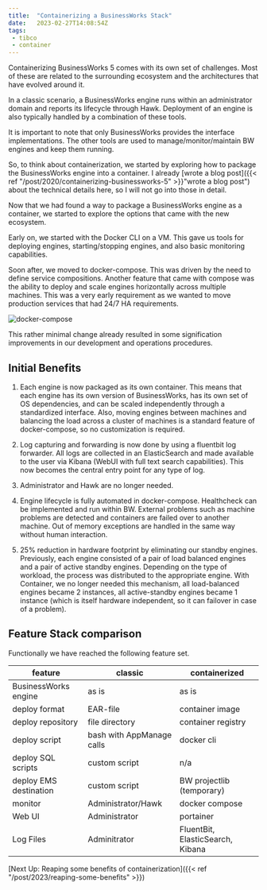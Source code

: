 ```yaml
---
title:  "Containerizing a BusinessWorks Stack"
date:   2023-02-27T14:08:54Z
tags:
 - tibco
 - container
---
```

Containerizing BusinessWorks 5 comes with its own set of challenges. Most of these are related to the surrounding ecosystem and the architectures that have evolved around it.

In a classic scenario, a BusinessWorks engine runs within an administrator domain and reports its lifecycle through Hawk. Deployment of an engine is also typically handled by a combination of these tools.

It is important to note that only BusinessWorks provides the interface implementations. The other tools are used to manage/monitor/maintain BW engines and keep them running.

So, to think about containerization, we started by exploring how to package the BusinessWorks engine into a container. I already [wrote a blog post]({{< ref "/post/2020/containerizing-businessworks-5" >}}"wrote a blog post") about the technical details here, so I will not go into those in detail.

Now that we had found a way to package a BusinessWorks engine as a container, we started to explore the options that came with the new ecosystem.

Early on, we started with the Docker CLI on a VM. This gave us tools for deploying engines, starting/stopping engines, and also basic monitoring capabilities.

Soon after, we moved to docker-compose. This was driven by the need to define service compositions.
Another feature that came with compose was the ability to deploy and scale engines horizontally across multiple machines. This was a very early requirement as we wanted to move production services that had 24/7 HA requirements.

![docker-compose](/assets/2023/docker-compose.drawio.png)

This rather minimal change already resulted in some signification improvements in our development and operations procedures.

## Initial Benefits

1. Each engine is now packaged as its own container. This means that each engine has its own version of BusinessWorks, has its own set of OS dependencies, and can be scaled independently through a standardized interface. Also, moving engines between machines and balancing the load across a cluster of machines is a standard feature of docker-compose, so no customization is required.

2. Log capturing and forwarding is now done by using a fluentbit log forwarder. All logs are collected in an ElasticSearch and made available to the user via Kibana (WebUI with full text search capabilities). This now becomes the central entry point for any type of log.

3. Administrator and Hawk are no longer needed.

4. Engine lifecycle is fully automated in docker-compose. Healthcheck can be implemented and run within BW. External problems such as machine problems are detected and containers are failed over to another machine. Out of memory exceptions are handled in the same way without human interaction.

5. 25% reduction in hardware footprint by eliminating our standby engines. Previously, each engine consisted of a pair of load balanced engines and a pair of active standby engines. Depending on the type of workload, the process was distributed to the appropriate engine. With Container, we no longer needed this mechanism, all load-balanced engines became 2 instances, all active-standby engines became 1 instance (which is itself hardware independent, so it can failover in case of a problem).

## Feature Stack comparison

Functionally we have reached the following feature set.

| feature | classic | containerized |
|---------|---------|---------------|
| BusinessWorks engine | as is | as is |
| deploy format | EAR-file | container image |
| deploy repository | file directory | container registry |
| deploy script | bash with AppManage calls | docker cli |
| deploy SQL scripts | custom script | n/a |
| deploy EMS destination | custom script | BW projectlib (temporary) || start/stop | AppManage/Administrator | docker cli / portainer |
| monitor | Administrator/Hawk | docker compose |
| Web UI | Administrator | portainer |
| Log Files | Adminitrator | FluentBit, ElasticSearch, Kibana |

[Next Up: Reaping some benefits of containerization]({{< ref "/post/2023/reaping-some-benefits" >}})